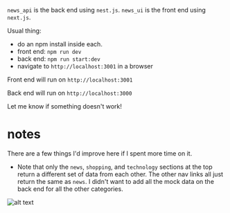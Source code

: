 `news_api` is the back end using `nest.js`. `news_ui` is the front end using `next.js`.

Usual thing:
- do an npm install inside each.
- front end: `npm run dev`
- back end: `npm run start:dev`
- navigate to `http://localhost:3001` in a browser

Front end will run on `http://localhost:3001`

Back end will run on `http://localhost:3000`

Let me know if something doesn't work!

# notes

There are a few things I'd improve here if I spent more time on it.

- Note that only the `news`, `shopping`, and `technology` sections at the top return a different set of data from each other. The other nav links all just return the same as `news`. I didn't want to add all the mock data on the back end for all the other categories.

![alt text](./conde_nast_final.gif)
